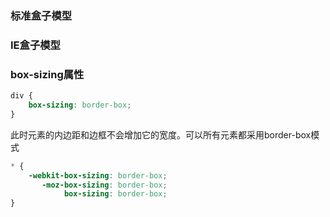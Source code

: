 ### 标准盒子模型



### IE盒子模型



### box-sizing属性
```css
div {
    box-sizing: border-box;
}

```
此时元素的内边距和边框不会增加它的宽度。可以所有元素都采用border-box模式
```css
* {
    -webkit-box-sizing: border-box;
       -moz-box-sizing: border-box;
            box-sizing: border-box;
}
```
